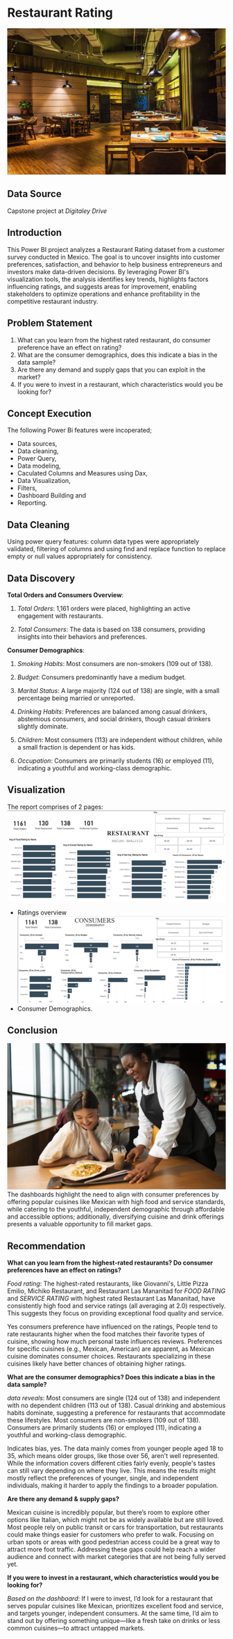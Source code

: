 # Restaurant Rating
![](intro_image.JPG)

## Data Source
Capstone project at *Digitaley Drive*

## Introduction
This Power BI project analyzes a Restaurant Rating dataset from a customer survey conducted in Mexico. The goal is to uncover insights into customer preferences, satisfaction, and behavior to help business entrepreneurs and investors make data-driven decisions. By leveraging Power BI's visualization tools, the analysis identifies key trends, highlights factors influencing ratings, and suggests areas for improvement, enabling stakeholders to optimize operations and enhance profitability in the competitive restaurant industry.

## Problem Statement
1. What can you learn from the highest rated restaurant, do consumer preference have an effect on rating?
2. What are the consumer demographics, does this indicate a bias in the data sample?
3. Are there any demand and supply gaps that you can exploit in the market?
4. If you were to invest in a restaurant, which characteristics would you be looking for?

## Concept Execution
The following Power Bi features were incoperated;

- Data sources,
- Data cleaning,
- Power Query,
- Data modeling,
- Caculated Columns and Measures using Dax,
- Data Visualization,
- Filters,
- Dashboard Building and
- Reporting.

## Data Cleaning
Using power query features: column data types were appropriately validated, filtering of columns and using find and replace function to replace empty or null values appropriately for consistency.

## Data Discovery

**Total Orders and Consumers Overview**:

1. *Total Orders*:
1,161 orders were placed, highlighting an active engagement with restaurants.

2. *Total Consumers*:
The data is based on 138 consumers, providing insights into their behaviors and preferences.

**Consumer Demographics**:

1. *Smoking Habits*:
Most consumers are non-smokers (109 out of 138).

2. *Budget*: 
Consumers predominantly have a medium budget.

3. *Marital Status*: 
A large majority (124 out of 138) are single, with a small percentage being married or unreported.

4. *Drinking Habits*: 
Preferences are balanced among casual drinkers, abstemious consumers, and social drinkers, though casual drinkers slightly dominate.

5. *Children*: 
Most consumers (113) are independent without children, while a small fraction is dependent or has kids.

6. *Occupation*:
Consumers are primarily students (16) or employed (11), indicating a youthful and working-class demographic.

## Visualization

The report comprises of 2 pages:
![](Ratings_dashboard.PNG)
- Ratings overview
![](Consumers_dashboard.PNG)
- Consumer Demographics.

## Conclusion
![](consumer_rating.JPG)
The dashboards highlight the need to align with consumer preferences by offering popular cuisines like Mexican with high food and service standards, while catering to the youthful, independent demographic through affordable and accessible options; additionally, diversifying cuisine and drink offerings presents a valuable opportunity to fill market gaps.

## Recommendation

**What can you learn from the highest-rated restaurants? Do consumer preferences have an effect on ratings?**

*Food rating*:
The highest-rated restaurants, like Giovanni's, Little Pizza Emilio, Michiko Restaurant, and Restaurant Las Mananitad for *FOOD RATING* and *SERVICE RATING* with highest rated Restaurant Las Mananitad, have consistently high food and service ratings (all averaging at 2.0) respectively. This suggests they focus on providing exceptional food quality and service.

Yes consumers preference have influenced on the ratings, People tend to rate restaurants higher when the food matches their favorite types of cuisine, showing how much personal taste influences reviews. 
Preferences for specific cuisines (e.g., Mexican, American) are apparent, as Mexican cuisine dominates consumer choices. Restaurants specializing in these cuisines likely have better chances of obtaining higher ratings. 

**What are the consumer demographics? Does this indicate a bias in the data sample?**

*data reveals*:
Most consumers are single (124 out of 138) and independent with no dependent children (113 out of 138).
Casual drinking and abstemious habits dominate, suggesting a preference for restaurants that accommodate these lifestyles.
Most consumers are non-smokers (109 out of 138).
Consumers are primarily students (16) or employed (11), indicating a youthful and working-class demographic.

Indicates bias, yes.
The data mainly comes from younger people aged 18 to 35, which means older groups, like those over 56, aren't well represented. While the information covers different cities fairly evenly, people's tastes can still vary depending on where they live. This means the results might mostly reflect the preferences of younger, single, and independent individuals, making it harder to apply the findings to a broader population.

**Are there any demand & supply gaps?**

Mexican cuisine is incredibly popular, but there’s room to explore other options like Italian, which might not be as widely available but are still loved.
Most people rely on public transit or cars for transportation, but restaurants could make things easier for customers who prefer to walk. Focusing on urban spots or areas with good pedestrian access could be a great way to attract more foot traffic.
Addressing these gaps could help reach a wider audience and connect with market categories that are not being fully served yet.

**If you were to invest in a restaurant, which characteristics would you be looking for?**

*Based on the dashboard*:
If I were to invest, I’d look for a restaurant that serves popular cuisines like Mexican, prioritizes excellent food and service, and targets younger, independent consumers. At the same time, I’d aim to stand out by offering something unique—like a fresh take on drinks or less common cuisines—to attract untapped markets.
